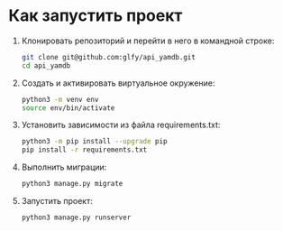 # Как запустить проект

1. Клонировать репозиторий и перейти в него в командной строке:

   ```bash
   git clone git@github.com:glfy/api_yamdb.git
   cd api_yamdb

2. Cоздать и активировать виртуальное окружение:

   ```bash
   python3 -m venv env
   source env/bin/activate

3. Установить зависимости из файла requirements.txt:

   ```bash
   python3 -m pip install --upgrade pip
   pip install -r requirements.txt

4. Выполнить миграции:

   ```bash
   python3 manage.py migrate

5. Запустить проект:

   ```bash
   python3 manage.py runserver
